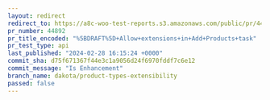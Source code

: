 ```yaml
---
layout: redirect
redirect_to: https://a8c-woo-test-reports.s3.amazonaws.com/public/pr/44892/api/index.html
pr_number: 44892
pr_title_encoded: "%5BDRAFT%5D+Allow+extensions+in+Add+Products+task"
pr_test_type: api
last_published: "2024-02-28 16:15:24 +0000"
commit_sha: d75f671367f44e3c1a9056d24f6970fddf7c6e12
commit_message: "Is Enhancement"
branch_name: dakota/product-types-extensibility
passed: false
---
```

